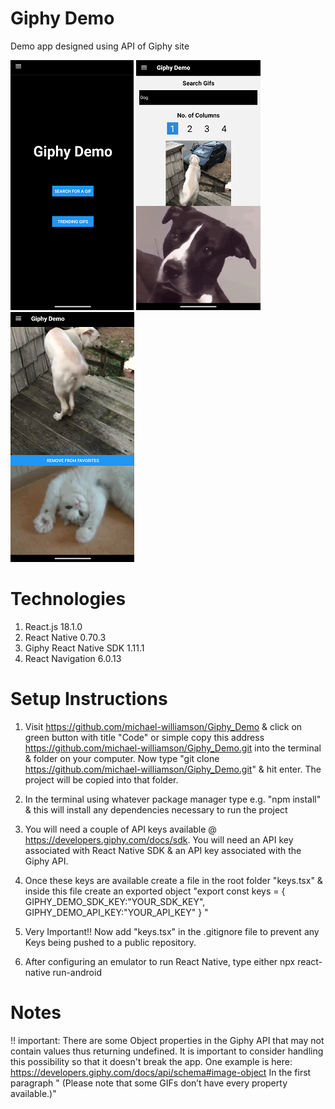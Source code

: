 # Giphy Demo

Demo app designed using API of Giphy site

![alt text](https://github.com/michael-williamson/Giphy_Demo/blob/main/media/welcome_screen.png)
![alt text](https://github.com/michael-williamson/Giphy_Demo/blob/main/media/search_screen.png)
![alt text](https://github.com/michael-williamson/Giphy_Demo/blob/main/media/favorites_screen.png)

# Technologies

1. React.js 18.1.0
2. React Native 0.70.3
3. Giphy React Native SDK 1.11.1
4. React Navigation 6.0.13

# Setup Instructions

1. Visit https://github.com/michael-williamson/Giphy_Demo & click on green button with title "Code" or simple copy this address https://github.com/michael-williamson/Giphy_Demo.git into the terminal & folder on your computer. Now type "git clone https://github.com/michael-williamson/Giphy_Demo.git" & hit enter. The project will be copied into that folder.

2. In the terminal using whatever package manager type e.g. "npm install" & this will install any dependencies necessary to run the project

3. You will need a couple of API keys available @ https://developers.giphy.com/docs/sdk. You will need an API key associated with React Native SDK & an API key associated with the Giphy API.

4. Once these keys are available create a file in the root folder "keys.tsx" & inside this file create an exported object "export const keys = {
   GIPHY_DEMO_SDK_KEY:"YOUR_SDK_KEY",
   GIPHY_DEMO_API_KEY:"YOUR_API_KEY"
   }
   "
5. Very Important!! Now add "keys.tsx" in the .gitignore file to prevent any Keys being pushed to a public repository.

6. After configuring an emulator to run React Native, type either npx react-native run-android

# Notes

!! important: There are some Object properties in the Giphy API that may not contain values thus returning undefined. It is important to consider handling this possibility so that
it doesn't break the app. One example is here: https://developers.giphy.com/docs/api/schema#image-object In the first paragraph " (Please note that some GIFs don’t have every property available.)"
